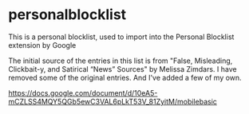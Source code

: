 # personalblocklist
This is a personal blocklist, used to import into the Personal Blocklist extension by Google

The initial source of the entries in this list is from "False, Misleading, Clickbait-y, and Satirical “News” Sources" by Melissa Zimdars.  I have removed some of the original entries.  And I've added a few of my own.

https://docs.google.com/document/d/10eA5-mCZLSS4MQY5QGb5ewC3VAL6pLkT53V_81ZyitM/mobilebasic
